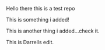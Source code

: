 Hello there this is a test repo

This is something i added!

This is another thing i added...check it.

This is Darrells edit.